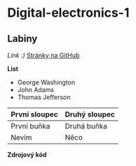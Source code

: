 # Digital-electronics-1

## Labiny

*Link :)*
[Stránky na GitHub](https://pages.github.com/)

**List**
- George Washington
- John Adams
- Thomas Jefferson

První sloupec | Druhý sloupec
------------ | -------------
První buňka | Druhá buňka
Nevím | Něco



**Zdrojový kód**


```


```


